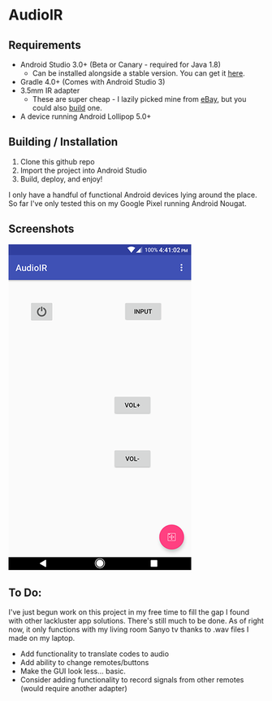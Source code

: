 # AudioIR

## Requirements
* Android Studio 3.0+ (Beta or Canary - required for Java 1.8)
  * Can be installed alongside a stable version. You can get it [here](https://developer.android.com/studio/preview/index.html).
* Gradle 4.0+ (Comes with Android Studio 3)
* 3.5mm IR adapter
  * These are super cheap - I lazily picked mine from [eBay](https://www.ebay.com/itm/351790827736), but you could also [build](https://electronics.stackexchange.com/questions/56540/ir-audio-receiver-and-transmitter) one.
* A device running Android Lollipop 5.0+

## Building / Installation
1. Clone this github repo
2. Import the project into Android Studio
3. Build, deploy, and enjoy!

I only have a handful of functional Android devices lying around the place. So far I've only tested this on my Google Pixel running Android Nougat.


## Screenshots
![Screenshot 1](/doc/Screenshot01.png)


## To Do:
I've just begun work on this project in my free time to fill the gap I found with other lackluster app solutions. There's still much to be done. As of right now, it only functions with my living room Sanyo tv thanks to .wav files I made on my laptop.

* Add functionality to translate codes to audio
* Add ability to change remotes/buttons
* Make the GUI look less... basic.
* Consider adding functionality to record signals from other remotes (would require another adapter)
